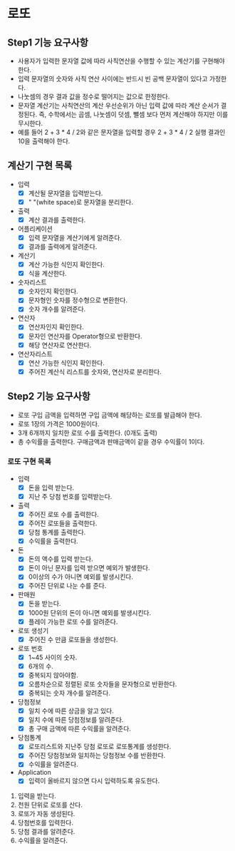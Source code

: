 # 로또

## Step1 기능 요구사항
* 사용자가 입력한 문자열 값에 따라 사칙연산을 수행할 수 있는 계산기를 구현해야 한다.
* 입력 문자열의 숫자와 사칙 연산 사이에는 반드시 빈 공백 문자열이 있다고 가정한다.
* 나눗셈의 경우 결과 값을 정수로 떨어지는 값으로 한정한다.
* 문자열 계산기는 사칙연산의 계산 우선순위가 아닌 입력 값에 따라 계산 순서가 결정된다. 즉, 수학에서는 곱셈, 나눗셈이 덧셈, 뺄셈 보다 먼저 계산해야 하지만 이를 무시한다.
* 예를 들어 2 + 3 * 4 / 2와 같은 문자열을 입력할 경우 2 + 3 * 4 / 2 실행 결과인 10을 출력해야 한다.

## 계산기 구현 목록
- 입력
  - [x] 계산될 문자열을 입력받는다.
  - [x] " "(white space)로 문자열을 분리한다.
- 출력
  - [x] 계산 결과를 출력한다.
- 어플리케이션
  - [x] 입력 문자열을 계산기에게 알려준다.
  - [x] 결과를 출력에게 알려준다.
- 계산기
  - [x] 계산 가능한 식인지 확인한다.
  - [x] 식을 계산한다.
- 숫자리스트
  - [x] 숫자인지 확인한다.
  - [x] 문자형인 숫자를 정수형으로 변환한다.
  - [x] 숫자 개수를 알려준다.
- 연산자
  - [x] 연산자인지 확인한다.
  - [x] 문자인 연산자를 Operator형으로 반환한다.
  - [x] 해당 연산자로 연산한다.
- 연산자리스트
  - [x] 연산 가능한 식인지 확인한다.
  - [x] 주어진 계산식 리스트를 숫자와, 연산자로 분리한다.

## Step2 기능 요구사항
* 로또 구입 금액을 입력하면 구입 금액에 해당하는 로또를 발급해야 한다.
* 로또 1장의 가격은 1000원이다.
* 3개 6개까지 일치한 로또 수를 출력한다. (0개도 출력)
* 총 수익률을 출력한다. 구매금액과 판매금액이 같을 경우 수익률이 1이다.

### 로또 구현 목록
- 입력
  - [x] 돈을 입력 받는다.
  - [x] 지난 주 당첨 번호를 입력받는다.
- 출력
  - [x] 주어진 로또 수를 출력한다.
  - [x] 주어진 로또들을 출력한다.
  - [x] 당첨 통계를 출력한다.
  - [x] 수익률을 출력한다.
- 돈
  - [x] 돈의 액수를 입력 받는다.
  - [x] 돈이 아닌 문자를 입력 받으면 예외가 발생한다.
  - [x] 0이상의 수가 아니면 예외를 발생시킨다.
  - [x] 주어진 단위로 나눈 수를 준다.
- 판매원
  - [x] 돈을 받는다.
  - [x] 1000원 단위의 돈이 아니면 예외를 발생시킨다.
  - [x] 플레이 가능한 로또 수를 알려준다.
- 로또 생성기
  - [x] 주어진 수 만큼 로또들을 생성한다. 
- 로또 번호
  - [x] 1~45 사이의 숫자.
  - [x] 6개의 수.
  - [x] 중복되지 않아야함.
  - [x] 오름차순으로 정렬된 로또 숫자들을 문자형으로 반환한다.
  - [x] 중복되는 숫자 개수를 알려준다.
- 당첨정보
  - [x] 일치 수에 따른 상금을 알고 있다.
  - [x] 일치 수에 따른 당첨정보를 알려준다.
  - [x] 총 구매 금액에 따른 수익률을 알려준다.
- 당첨통계
  - [x] 로또리스트와 지난주 당첨 로또로 로또통계를 생성한다.
  - [x] 주어진 당첨정보와 일치하는 당첨정보 수를 반환한다.
  - [x] 수익률을 알려준다.
- Application
  - [x] 입력이 올바르지 않으면 다시 입력하도록 유도한다.

1. 입력을 받는다.
2. 천원 단위로 로또를 산다.
3. 로또가 자동 생성된다.
4. 당첨번호를 입력한다.
5. 당첨 결과를 알려준다.
6. 수익률을 알려준다.